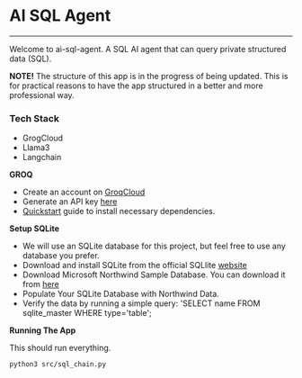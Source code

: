 # AI SQL Agent
---
Welcome to ai-sql-agent. A SQL AI agent that can query private structured data (SQL). 

__NOTE!__ The structure of this app is in the progress of being updated. This is for practical reasons to have the app structured in a better and more professional way.

### Tech Stack
- GrogCloud
- Llama3
- Langchain

<!-- ## Setup Instructions -->
<!-- 
# REMEMBER TO COMPLETE THE INSTRUCTIONS BELOW!
- add how to use docker
- add how to upload data
- add test_sqlite.py to test db connection -->

<!-- # Learn Python and SQL
- add steps -->
<!-- 
# Finetune Llama3 (OPTIONAL)
__NOTE! The Llama3 used was NOT fine tuned___
- __Reference video:__ https://www.youtube.com/watch?v=pK8u4QfdLx0&list=PLZi_z2W1127yNRvnVNYSLnW_TqotsO8Xp&index=1&t=143s
- Why?
  - Cost-effectiveness: Leverages the power of pre-trained LLMs without full retraining, saving significant time and resources.
  - Improved performance: Enhances the LLMs performance and accuracy on tasks relevant to your accuracy on tasks relevant to your application.
  - data efficiency: Achieve excellent results even with smaller, targeted datasets.
  - Subject specific: Creates data specific to your use case.
- How
  - Data preparation: Curating a smaller, high-quality dataset tailored to your specific use case and labelling it appropriately. NOTE: This can take a long time. Hours, days, even weeks or months. Depends on your use case.
  - The pre-trained LLMs weights are updated incrementally using optimization algorithms like gradient descent, based on the new dataset.
  - Monitoring and refinement: Evaluating the model's performance on a validation set helps prevent overfitting and guide adjustments. 
  - __Links:__
    - __David Ondrej Colab:__ https://colab.research.google.com/drive/1efOx_rwZeF3i0YsirhM1xhYLtGNX6Fv3?usp=sharing
    - __unsloth repo:__ https://github.com/unslothai/unsloth?tab=readme-ov-file
    - __Dataset Example:__ https://huggingface.co/datasets/yahma/alpaca-cleaned -->


__GROQ__
- Create an account on [GroqCloud](https://console.groq.com/login)
- Generate an API key [here](https://console.groq.com/keys)
- [Quickstart](https://console.groq.com/docs/quickstart) guide to install necessary dependencies.

__Setup SQLite__
- We will use an SQLite database for this project, but feel free to use any database you prefer.
- Download and install SQLite from the official SQLlite [website](https://sqlite.org/download.html)
- Download Microsoft Northwind Sample Database. You can download it from [here](https://github.com/jpwhite3/northwind-SQLite3)
- Populate Your SQLite Database with Northwind Data.
- Verify the data by running a simple query: 'SELECT name FROM sqlite_master WHERE type='table';

<!-- 
__Required Libraries__
 -  -->

 __Running The App__

This should run everything.
```shell
python3 src/sql_chain.py 
```
